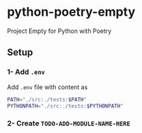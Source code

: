 # python-poetry-empty
Project Empty for Python with Poetry

## Setup

### 1- Add ```.env```
Add ```.env``` file with content as 
```bash
PATH="./src:./tests:$PATH"
PYTHONPATH="./src:./tests:$PYTHONPATH"
```

### 2- Create ```TODO-ADD-MODULE-NAME-HERE```
